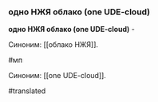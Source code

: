 ### одно НЖЯ облако (one UDE-cloud)

**одно НЖЯ облако (one UDE-cloud)** -

Синоним: [[облако НЖЯ]].

#мп

Синоним: [[one UDE-cloud]].

#translated
